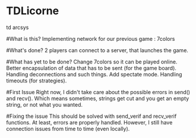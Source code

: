# TDLicorne
td arcsys

#What is this?
Implementing network for our previous game : 7colors

#What's done?
2 players can connect to a server, that launches the game.

#What has yet to be done?
Change 7colors so it can be played online.
Better encapsulation of data that has to be sent (for the game board).
Handling deconnections and such things.
Add spectate mode.
Handling timeouts (for strategies).


#First Issue
Right now, I didn't take care about the possible errors in send() and recv().
Which means sometimes, strings get cut and you get an empty string, or not what you wanted.

#Fixing the issue
This should be solved with send_verif and recv_verif functions.
At least, errors are properly handled.
However, I still have connection issues from time to time (even locally).

